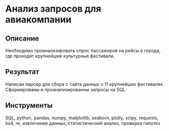 # Анализ запросов для авиакомпании

## Описание
Необходимо проанализировать спрос пассажиров на рейсы в города, где проходят крупнейшие культурные фестивали. 

## Результат
Написан парсер для сбора с сайта данных о 11 крупнейших фестивалях. Сформированы и проанализированны запросы на SQL.

## Инструменты
SQL, python, pandas, numpy, matplotlib, seaborn, plotly, scipy, requests, bs4, re, извлечение данных, статистический анализ, проверка гипотез
